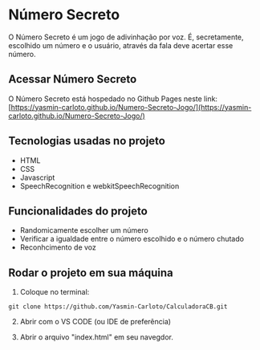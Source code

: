 # Número Secreto

O Número Secreto é um jogo de adivinhação por voz. É, secretamente, escolhido um número e o usuário, através da fala deve acertar esse número.

## Acessar Número Secreto
O Número Secreto está hospedado no Github Pages neste link: [https://yasmin-carloto.github.io/Numero-Secreto-Jogo/](https://yasmin-carloto.github.io/Numero-Secreto-Jogo/)

## Tecnologias usadas no projeto
* HTML 
* CSS
* Javascript
* SpeechRecognition e webkitSpeechRecognition

## Funcionalidades do projeto
* Randomicamente escolher um número
* Verificar a igualdade entre o número escolhido e o número chutado
* Reconhcimento de voz

## Rodar o projeto em sua máquina
1. Coloque no terminal:
```
git clone https://github.com/Yasmin-Carloto/CalculadoraCB.git
```
2. Abrir com o VS CODE (ou IDE de preferência)

2. Abrir o arquivo "index.html" em seu navegdor.
